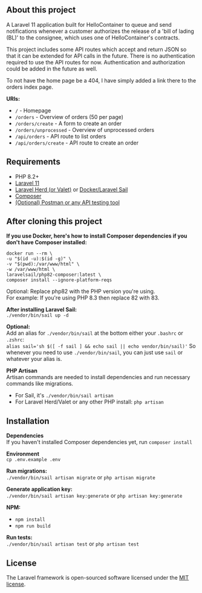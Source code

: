 ## About this project

A Laravel 11 application built for HelloContainer to queue and send notifications whenever a customer authorizes the release of a 'bill of lading (BL)' to the consignee, which uses one of HelloContainer's contracts.

This project includes some API routes which accept and return JSON so that it can be extended for API calls in the future. There is no authentication required to use the API routes for now. Authentication and authorization could be added in the future as well.

To not have the home page be a 404, I have simply added a link there to the orders index page.

**URIs:**
- `/` - Homepage
- `/orders` - Overview of orders (50 per page)
- `/orders/create` - A form to create an order
- `/orders/unprocessed` - Overview of unprocessed orders
- `/api/orders` - API route to list orders
- `/api/orders/create` - API route to create an order

## Requirements
- PHP 8.2+
- [Laravel 11](https://laravel.com/)
- [Laravel Herd (or Valet)](https://herd.laravel.com/) or [Docker/Laravel Sail](https://laravel.com/docs/11.x/sail)
- [Composer](https://getcomposer.org/)
- [(Optional) Postman or any API testing tool](https://www.postman.com/downloads/)

## After cloning this project
**If you use Docker, here's how to install Composer dependencies if you don't have Composer installed:**<br>
<pre><code>docker run --rm \
-u "$(id -u):$(id -g)" \
-v "$(pwd):/var/www/html" \
-w /var/www/html \
laravelsail/php82-composer:latest \
composer install --ignore-platform-reqs</code></pre>

Optional: Replace php82 with the PHP version you're using.<br> 
For example: If you're using PHP 8.3 then replace 82 with 83. 

**After installing Laravel Sail:**<br>
`./vendor/bin/sail up -d`

**Optional:**<br>
Add an alias for `./vendor/bin/sail` at the bottom either your `.bashrc` or `.zshrc`:<br>
`alias sail='sh $([ -f sail ] && echo sail || echo vendor/bin/sail)'`
So whenever you need to use `./vendor/bin/sail`, you can just use `sail` or whatever your alias is. 

**PHP Artisan**<br>
Artisan commands are needed to install dependencies and run necessary commands like migrations.<br>
- For Sail, it's `./vendor/bin/sail artisan`
- For Laravel Herd/Valet or any other PHP install: `php artisan`

## Installation
**Dependencies**<br>
If you haven't installed Composer dependencies yet, run `composer install`

**Environment**<br>
`cp .env.example .env`

**Run migrations:**<br>
`./vendor/bin/sail artisan migrate` or `php artisan migrate`

**Generate application key:**<br>
`./vendor/bin/sail artisan key:generate` or `php artisan key:generate`

**NPM:**<br>
- `npm install`
- `npm run build`

**Run tests:**<br>
`./vendor/bin/sail artisan test` or `php artisan test`

## License

The Laravel framework is open-sourced software licensed under the [MIT license](https://opensource.org/licenses/MIT).
